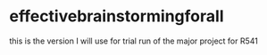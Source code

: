 # effectivebrainstormingforall
this is the version I will use for trial run of the major project for R541
